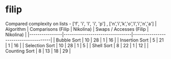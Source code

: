 # filip
Compared complexity on lists - ['f', 'i', 'l', 'i', 'p'] , ['n','i','k','o','l','i','n','a']
| Algorithm      | Comparisons (Filip \| Nikolina) | Swaps / Accesses (Filip \| Nikolina) |
|----------------|---------------------------------|--------------------------------------|
| Bubble Sort    | 10 \| 28                         |  1 \| 16                            |
| Insertion Sort | 5  \| 21                         |  1 \| 16                            |
| Selection Sort | 10 \| 28                         |  1 \| 5                             |
| Shell Sort     | 8   \| 22                        |  1  | 12                            |
| Counting Sort  | 8  \| 13                         |  18 | 29                            |
